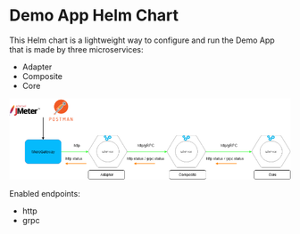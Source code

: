 # Demo App Helm Chart

This Helm chart is a lightweight way to configure and run the Demo App that is made by three microservices: 
- Adapter
- Composite
- Core

![Screenshot](diagrama_arquitectura.png)

Enabled endpoints: 
- http
- grpc 
